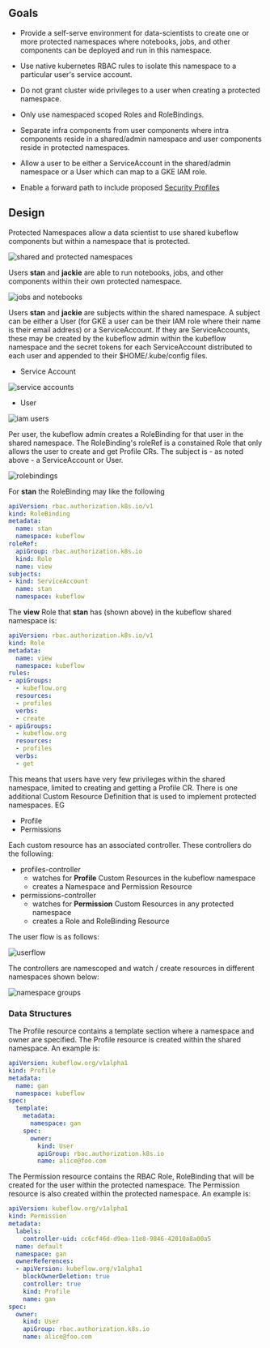 ## Goals

- Provide a self-serve environment for data-scientists to create one or more protected namespaces where 
notebooks, jobs, and other components can be deployed and run in this namespace.

- Use native kubernetes RBAC rules to isolate this namespace to a particular user's service account.

- Do not grant cluster wide privileges to a user when creating a protected namespace.

- Only use namespaced scoped Roles and RoleBindings.

- Separate infra components from user components where intra components reside in a shared/admin namespace and user components reside in protected namespaces.

- Allow a user to be either a ServiceAccount in the shared/admin namespace or a User which can map to a GKE IAM role.

- Enable a forward path to include proposed [Security Profiles](https://github.com/kubernetes/community/blob/a8cb2060dc621664c86b185c7426367994b181b5/keps/draft-20180418-security-profile.md) 	


## Design

Protected Namespaces allow a data scientist to use shared kubeflow components but within a namespace that is protected.

![shared and protected namespaces](./docs/namespaces.png "shared and protected namespaces")

Users __stan__ and __jackie__ are able to run notebooks, jobs, and other components within their own protected namespace. 

![jobs and notebooks](./docs/jobsandnotebooks.png "jobs and notebooks")

Users __stan__ and __jackie__ are subjects within the shared namespace. A subject can be either a User (for GKE a user can be their IAM role where their name is their email address) or a ServiceAccount. If they are ServiceAccounts, these may be created by the kubeflow admin within the kubeflow namespace and the secret tokens for each ServiceAccount distributed to each user and appended to their $HOME/.kube/config files.

- Service Account

![service accounts](./docs/serviceaccounts.png "service accounts")

- User 

![iam users](./docs/iamusers.png "IAM users")

Per user, the kubeflow admin creates a RoleBinding for that user in the shared namespace. The RoleBinding's roleRef is a constained Role that only allows the user to create and get Profile CRs. The subject is - as noted above - a ServiceAccount or User.

![rolebindings](./docs/rolebindings.png "rolebindings")

For __stan__ the RoleBinding may like the following

```yaml
apiVersion: rbac.authorization.k8s.io/v1
kind: RoleBinding
metadata:
  name: stan
  namespace: kubeflow
roleRef:
  apiGroup: rbac.authorization.k8s.io
  kind: Role
  name: view
subjects:
- kind: ServiceAccount
  name: stan
  namespace: kubeflow
```

The __view__ Role that __stan__ has (shown above) in the kubeflow shared namespace is:

```yaml
apiVersion: rbac.authorization.k8s.io/v1
kind: Role
metadata:
  name: view
  namespace: kubeflow
rules:
- apiGroups:
  - kubeflow.org
  resources:
  - profiles
  verbs:
  - create
- apiGroups:
  - kubeflow.org
  resources:
  - profiles
  verbs:
  - get
```

This means that users have very few privileges within the shared namespace, limited to creating and getting a Profile CR. There is one additional Custom Resource Definition that is used to implement protected namespaces. EG

- Profile
- Permissions

Each custom resource has an associated controller. These controllers do the following:

- profiles-controller 
  - watches for __Profile__ Custom Resources in the kubeflow namespace
  - creates a Namespace and Permission Resource
- permissions-controller
  - watches for __Permission__ Custom Resources in any protected namespace
  - creates a Role and RoleBinding Resource


The user flow is as follows:

![userflow](./docs/userflow.png "userflow")


The controllers are namescoped and watch / create resources in different namespaces shown below:

![namespace groups](./docs/namespacegroups.png "namespace groups")


### Data Structures

The Profile resource contains a template section where a namespace and owner are specified. The Profile resource is created within the shared namespace. An example is:

```yaml
apiVersion: kubeflow.org/v1alpha1
kind: Profile
metadata:
  name: gan
  namespace: kubeflow
spec:
  template:
    metadata:
      namespace: gan
    spec:
      owner: 
        kind: User
        apiGroup: rbac.authorization.k8s.io
        name: alice@foo.com
```

The Permission resource contains the RBAC Role, RoleBinding that will be created for the user within the protected namespace. The Permission resource is also created within the protected namespace. An example is:

```yaml
apiVersion: kubeflow.org/v1alpha1
kind: Permission
metadata:
  labels:
    controller-uid: cc6cf46d-d9ea-11e8-9846-42010a8a00a5
  name: default
  namespace: gan
  ownerReferences:
  - apiVersion: kubeflow.org/v1alpha1
    blockOwnerDeletion: true
    controller: true
    kind: Profile
    name: gan
spec:
  owner: 
    kind: User
    apiGroup: rbac.authorization.k8s.io
    name: alice@foo.com
```

